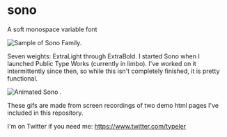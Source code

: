 # sono
A soft monospace variable font

![Sample of Sono Family.](animated-sono.gif "animated sono")

Seven weights: ExtraLight through ExtraBold. I started Sono when I launched Public Type Works (currently in limbo). I've worked on it intermittently since then, so while this isn't completely finished, it is pretty functional.

![Animated  Sono .](sono-words.gif "another animated sono")

These gifs are made from screen recordings of two demo html pages I've included in this repository.

I'm on Twitter if you need me: https://www.twitter.com/typeler

